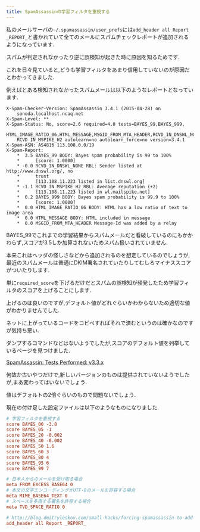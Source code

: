 ```yaml
---
title: SpamAssassinの学習フィルタを重視する
---
```


私のメールサーバの`~/.spamassassin/user_prefs`には`add_header all Report _REPORT_`と書かれていて全てのメールにスパムチェックレポートが追加されるようになっています.

スパムが判定されなかったり逆に誤検知が起きた時に原因を知るためです.

これを日々見ていると,どうも学習フィルタをあまり信用していないのが原因だとわかってきました.

例えばとある検知されなかったスパムメールは以下のようなレポートとなっています.

~~~text
X-Spam-Checker-Version: SpamAssassin 3.4.1 (2015-04-28) on
	sonoda.localhost.ncaq.net
X-Spam-Level: **
X-Spam-Status: No, score=2.6 required=4.0 tests=BAYES_99,BAYES_999,
	HTML_IMAGE_RATIO_06,HTML_MESSAGE,MSGID_FROM_MTA_HEADER,RCVD_IN_DNSWL_NONE,
	RCVD_IN_MSPIKE_H2 autolearn=no autolearn_force=no version=3.4.1
X-Spam-ASN: AS4816 113.108.0.0/19
X-Spam-Report:
	*  3.5 BAYES_99 BODY: Bayes spam probability is 99 to 100%
	*      [score: 1.0000]
	* -0.0 RCVD_IN_DNSWL_NONE RBL: Sender listed at http://www.dnswl.org/, no
	*      trust
	*      [113.108.11.223 listed in list.dnswl.org]
	* -1.1 RCVD_IN_MSPIKE_H2 RBL: Average reputation (+2)
	*      [113.108.11.223 listed in wl.mailspike.net]
	*  0.2 BAYES_999 BODY: Bayes spam probability is 99.9 to 100%
	*      [score: 1.0000]
	*  0.0 HTML_IMAGE_RATIO_06 BODY: HTML has a low ratio of text to image area
	*  0.0 HTML_MESSAGE BODY: HTML included in message
	*  0.0 MSGID_FROM_MTA_HEADER Message-Id was added by a relay
~~~

BAYES_99でこれまでの学習結果からスパムメールだと看破しているのにもかかわらず,スコアが3.5しか加算されないためスパム扱いされていません.

本来これはヘッダの怪しさなどから追加されるのを想定しているのでしょうが,最近のスパムメールは普通にDKIM署名されていたりしてむしろマイナススコアがついたりします.

単に`required_score`を下げるだけだとスパムの誤検知が頻発したため学習フィルタのスコアを上げることにします.

上げるのは良いのですが,デフォルト値がどれぐらいかわからないため適切な値がわかりませんでした.

ネットに上がっているコードをコピペすればそれで済むというのは確かなのですが気持ち悪い.

ダンプするコマンドなどはないようでしたが,スコアのデフォルト値を列挙しているページを見つけました.

[SpamAssassin: Tests Performed: v3.3.x](http://spamassassin.apache.org/old/tests_3_3_x.html)

何故か古いやつだけで,新しいバージョンのものは提供されていないようでしたが,まあ変わってはいないでしょう.

値はデフォルトの2倍ぐらいのもので問題ないでしょう.

現在の付け足した設定ファイルは以下のようなものになりました.

~~~conf
# 学習フィルタを重視する
score BAYES_00 -3.8
score BAYES_05 -1
score BAYES_20 -0.002
score BAYES_40 -0.002
score BAYES_50 1.6
score BAYES_60 3
score BAYES_80 4
score BAYES_95 6
score BAYES_99 7

# 日本人からのメールを受け取る場合
meta FROM_EXCESS_BASE64 0
# 本文の文字エンコーディングがUTF-8のメールを許容する場合
meta MIME_BASE64_TEXT 0
# スペースを多用する署名を許容する場合
meta TVD_SPACE_RATIO 0

# http://blog.dmitryleskov.com/small-hacks/forcing-spamassassin-to-add-the-x-spam-status-header-to-ham-for-debugging/
add_header all Report _REPORT_
~~~
